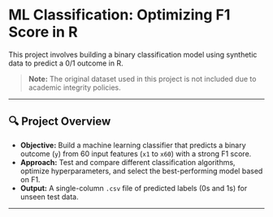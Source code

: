 # ML Classification: Optimizing F1 Score in R

This project involves building a binary classification model using synthetic data to predict a 0/1 outcome in R.

> **Note:** The original dataset used in this project is not included due to academic integrity policies.

---

## 🔍 Project Overview

- **Objective:** Build a machine learning classifier that predicts a binary outcome (`y`) from 60 input features (`x1` to `x60`) with a strong F1 score.
- **Approach:** Test and compare different classification algorithms, optimize hyperparameters, and select the best-performing model based on F1.
- **Output:** A single-column `.csv` file of predicted labels (0s and 1s) for unseen test data.

---
